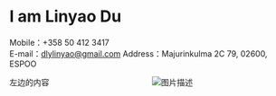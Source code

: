 # I am Linyao Du

Mobile：+358 50 412 3417    
E-mail：dlylinyao@gmail.com
Address：Majurinkulma 2C 79, 02600, ESPOO

<div style="display: flex;">
    <div style="flex: 1;">
        左边的内容
    </div>
    <div style="flex: 1;">
        <img src="your_image_url.jpg" alt="图片描述">
    </div>
</div>
